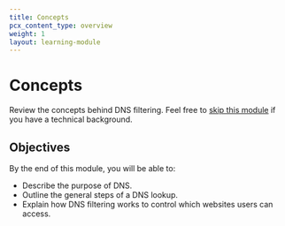 ```yaml
---
title: Concepts
pcx_content_type: overview
weight: 1
layout: learning-module
---
```


# Concepts

Review the concepts behind DNS filtering. Feel free to [skip this module](/learning-paths/dns-filtering/account/) if you have a technical background.

## Objectives

By the end of this module, you will be able to:

- Describe the purpose of DNS.
- Outline the general steps of a DNS lookup.
- Explain how DNS filtering works to control which websites users can access.